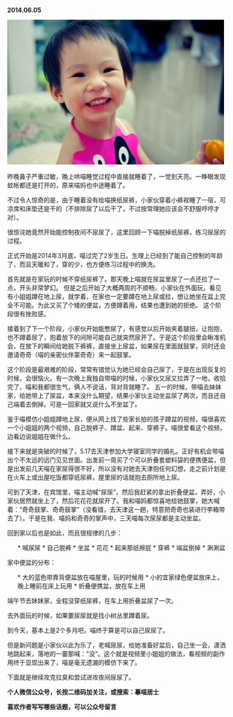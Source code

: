 
          
            
**2014.06.05**



![](img/51001-dd4dab121c4a3a4f.jpg)




昨晚鼻子严重过敏，晚上哄喵睡觉过程中直接就睡着了，一觉到天亮。一睁眼发现蚊帐都还是打开的，原来喵妈也中途睡着了。

不过令人惊奇的是，由于睡着没有给喵换纸尿裤，小家伙穿着小裤衩睡了一宿，可凉席和床垫还是干的（不排除尿了以后干了，不过按常理她应该会不舒服哼哼才对）。

很惊诧她竟然开始能控制夜间不尿尿了，这里回顾一下喵脱掉纸尿裤，练习尿尿的过程。

正式开始是2014年3月底，喵过完了2岁生日。生理上已经到了能自己控制的年龄了，而且天暖和了，穿的少，也方便练习过程中的换洗。

首先就是在家玩的时候不穿纸尿裤了。那天晚上喵就在尿盆里尿了一点还拉了一点，开头非常梦幻。
但是之后开始了大概两周的不顺畅，小家伙在外面玩，看见有小姐姐蹲在地上尿，就学着，在家也一定要蹲在地上尿或拉，想让她坐在盆上完全不可能。为此又买了个矮的便盆，方便蹲着用，结果也遭到她的拒绝。
这个阶段很有挫败感。

接着到了下一个阶段，小家伙开始能憋尿了，有感觉以后开始夹着腿扭，让抱抱，也不蹲着尿了，抱着放下的间隙可能自己就突然尿开了。于是这个阶段里会瞅准机会，在放下的瞬间给她脱下裤裤，直接坐上尿盆，如果尿在里面就鼓掌，同时还会邀请奇奇（喵的亲密伙伴蒙奇奇）来一起鼓掌。

这个阶段是最艰难的阶段，常常有错觉认为她已经会自己尿了，于是在出现反复的时候，会很恼火。有一次晚上我独自带喵的时候，小家伙又尿又拉弄了一地，收拾完了，喵和我都很生气，俩人不说话，背对背就睡了。
五一的时候，带喵去妹妹家，给她带上了尿盆，本来没什么期望，结果小家伙主动坐盆尿了两次，而且还自己端着去倒掉。可是一回家就又说什么不坐盆了。

鉴于喵模仿小姐姐蹲地上尿，便从网上找了些家长拍的孩子蹲盆的视频，喵很喜欢一个小姐姐的两个视频，自己脱裤子、蹲盆、起来、穿裤子。喵很爱看这个视频，边看边说姐姐在做什么。

接下来就是突破的时候了，5.17去天津参加大学寝室同学的婚礼。正好有机会带喵出个不太远的远门见见世面。出发前一周买了个可以折叠套塑料袋的便携便盆，但是出发前几天喵在家尿得很不好，所以没有对她去天津抱任何幻想，走之前计划是在火车上或出屋吃饭都穿纸尿裤，屋里尿的话就抱去厕所地上尿。

可到了天津，在宾馆里，喵主动喊“尿尿”，然后我赶紧的拿出折叠便盆，弄好，小家伙居然就坐上了，然后花花花就尿开了。我和喵妈都惊喜地给她鼓掌，她大喊着：“奇奇鼓掌、奇奇鼓掌”（没看错，去天津这一趟，特意把奇奇也装进行李箱带去了）。于是在我、喵妈和奇奇的掌声中，三天喵每次尿尿都是主动坐盆。

回到家以后也是如此，而且很规律的几步：
<ol>
* 喊尿尿
* 自己脱裤
* 坐盆
* 花花
* 起来那纸擦屁
* 穿裤
* 端盆倒掉
* 涮涮盆
</ol>

家中便盆的分布：
<ol>
* 大的蓝色带靠背便盆放在喵屋里，玩的时候用
* 小的宜家绿色便盆放床上，晚上睡前在床上玩用
* 折叠便携盆，放在车上用
</ol>

端午节去妹妹家，全程没穿纸尿裤，在车上用折叠盆尿了一次。

去外面玩的时候，如果要尿尿就是找小树丛里蹲着尿。

到今天，基本上是2个多月吧，喵终于算是可以自己尿尿了。

但是新问题是小家伙以此为乐了，老喊尿尿，给她准备好盆后，自己坐一会，潇洒地跳起来，落地的一霎那喊：”没“。这个就是视频里小姐姐的做法，看视频的副作用终于显现出来了，喵是毫无遗漏的模仿下来了。

下面就是继续攻克拉臭和尝试进攻夜间尿尿了。


**个人微信公众号，长按二维码加关注，或搜索：摹喵居士**

**喜欢作者写写哪些话题，可以公众号留言**




          
        